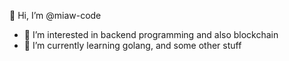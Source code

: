 👋 Hi, I’m @miaw-code
- 👀 I’m interested in backend programming and also blockchain
- 🌱 I’m currently learning golang, and some other stuff


<!---
miaw-code/miaw-code is a ✨ special ✨ repository because its `README.md` (this file) appears on your GitHub profile.
You can click the Preview link to take a look at your changes.
--->
